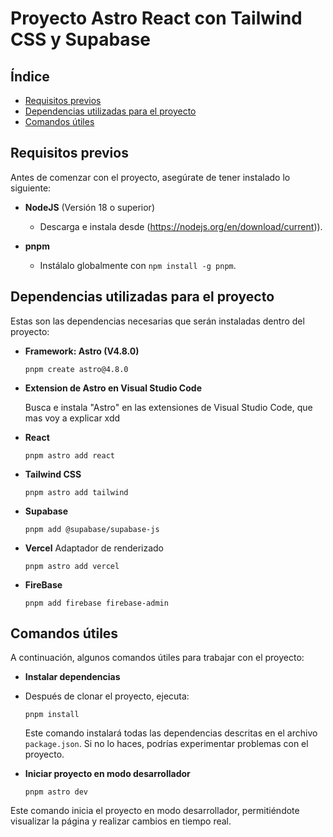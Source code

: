 # Proyecto Astro React con Tailwind CSS y Supabase

## Índice

- [Requisitos previos](#requisitos-previos)
- [Dependencias utilizadas para el proyecto](#dependencias-utilizadas-para-el-proyecto)
- [Comandos útiles](#comandos-útiles)

## Requisitos previos

Antes de comenzar con el proyecto, asegúrate de tener instalado lo siguiente:

- **NodeJS** (Versión 18 o superior)
  - Descarga e instala desde (https://nodejs.org/en/download/current)).

- **pnpm**
  - Instálalo globalmente con `npm install -g pnpm`.

## Dependencias utilizadas para el proyecto

Estas son las dependencias necesarias que serán instaladas dentro del proyecto:

- **Framework: Astro (V4.8.0)**

  `pnpm create astro@4.8.0`

- **Extension de Astro en Visual Studio Code**
  
  Busca e instala "Astro" en las extensiones de Visual Studio Code, que mas voy a explicar xdd

- **React**

  `pnpm astro add react`

- **Tailwind CSS**
  
  `pnpm astro add tailwind`

- **Supabase**

  `pnpm add @supabase/supabase-js`

- **Vercel** Adaptador de renderizado
  
  `pnpm astro add vercel`

- **FireBase**

  `pnpm add firebase firebase-admin`

## Comandos útiles

A continuación, algunos comandos útiles para trabajar con el proyecto:

- **Instalar dependencias**
- Después de clonar el proyecto, ejecuta:
  ```
  pnpm install
  ```
  Este comando instalará todas las dependencias descritas en el archivo `package.json`. Si no lo haces, podrías experimentar problemas con el proyecto.

- **Iniciar proyecto en modo desarrollador**
  ```
  pnpm astro dev
  ```
Este comando inicia el proyecto en modo desarrollador, permitiéndote visualizar la página y realizar cambios en tiempo real.
